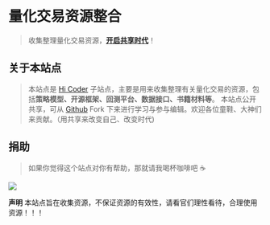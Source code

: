 # 量化交易资源整合

> 收集整理量化交易资源，**[开启共享时代]()**！

## 关于本站点
> 本站点是 [Hi Coder](http://hicoder.com.cn) 子站点，主要是用来收集整理有关量化交易的资源，包括**策略模型、开源框架、回测平台、数据接口、书籍材料等**。
> 本站点公开共享，可从 [Github](https://github.com/mrshiqiqi/quantitative-resource-doc) Fork 下来进行学习与参与编辑。欢迎各位童鞋、大神们来贡献。（用共享来改变自己、改变时代)

## 捐助
> 如果你觉得这个站点对你有帮助，那就请我喝杯咖啡吧 ☕

![](https://cdn.jsdelivr.net/gh/mrshiqiqi/resource/paycode.png)

**声明**
本站点旨在收集资源，不保证资源的有效性，请看官们理性看待，合理使用资源！！！